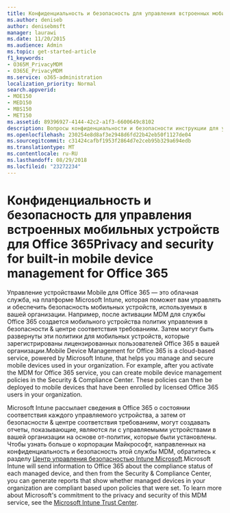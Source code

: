 ```yaml
---
title: Конфиденциальность и безопасность для управления встроенных мобильных устройств для Office 365
ms.author: deniseb
author: denisebmsft
manager: laurawi
ms.date: 11/20/2015
ms.audience: Admin
ms.topic: get-started-article
f1_keywords:
- O365M_PrivacyMDM
- O365E_PrivacyMDM
ms.service: o365-administration
localization_priority: Normal
search.appverid:
- MOE150
- MED150
- MBS150
- MET150
ms.assetid: 89396927-4144-42c2-a1f3-6600649c8102
description: Вопросы конфиденциальности и безопасности инструкции для управления мобильного устройства для Office 365, облачная служба на платформе Microsoft Intune, которое помогает управлять и обеспечить безопасность мобильных устройств, используемых в вашей организации.
ms.openlocfilehash: 230254e8d8af3e2948d6fd22b42eb50f1127de04
ms.sourcegitcommit: c31424cafbf1953f2864d7e2ceb95b329a694edb
ms.translationtype: MT
ms.contentlocale: ru-RU
ms.lasthandoff: 08/29/2018
ms.locfileid: "23272234"
---
```

# <a name="privacy-and-security-for-built-in-mobile-device-management-for-office-365"></a><span data-ttu-id="cd76e-103">Конфиденциальность и безопасность для управления встроенных мобильных устройств для Office 365</span><span class="sxs-lookup"><span data-stu-id="cd76e-103">Privacy and security for built-in mobile device management for Office 365</span></span>

<span data-ttu-id="cd76e-p101">Управление устройствами Mobile для Office 365 — это облачная служба, на платформе Microsoft Intune, которая поможет вам управлять и обеспечить безопасность мобильных устройств, используемых в вашей организации. Например, после активации MDM для службы Office 365 создается мобильного устройства политик управления в безопасности &amp; центре соответствия требованиям. Затем могут быть развернуты эти политики для мобильных устройств, которые зарегистрированы лицензированных пользователей Office 365 в вашей организации.</span><span class="sxs-lookup"><span data-stu-id="cd76e-p101">Mobile Device Management for Office 365 is a cloud-based service, powered by Microsoft Intune, that helps you manage and secure mobile devices used in your organization. For example, after you activate the MDM for Office 365 service, you can create mobile device management policies in the Security &amp; Compliance Center. These policies can then be deployed to mobile devices that have been enrolled by licensed Office 365 users in your organization.</span></span>
  
<span data-ttu-id="cd76e-p102">Microsoft Intune рассылает сведения в Office 365 о состоянии соответствия каждого управляемого устройства, а затем от безопасности &amp; центре соответствия требованиям, могут создавать отчеты, показывающие, являются ли с управляемыми устройствами в вашей организации на основе от-политик, которые были установлены. Чтобы узнать больше о корпорации Майкрософт, направленных на конфиденциальность и безопасность этой службы MDM, обратитесь к разделу [Центр управления безопасностью Intune Microsoft](https://www.microsoft.com/en-us/server-cloud/products/intune-trust-center/overview.aspx).</span><span class="sxs-lookup"><span data-stu-id="cd76e-p102">Microsoft Intune will send information to Office 365 about the compliance status of each managed device, and then from the Security &amp; Compliance Center, you can generate reports that show whether managed devices in your organization are compliant based upon policies that were set. To learn more about Microsoft's commitment to the privacy and security of this MDM service, see the [Microsoft Intune Trust Center](https://www.microsoft.com/en-us/server-cloud/products/intune-trust-center/overview.aspx).</span></span> 
  

